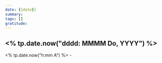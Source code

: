 ```yaml
---
date: {{date}}
summary: 
tags: []
gratitude: 
---
```

## <% tp.date.now("dddd: MMMM Do, YYYY") %>

<% tp.date.now("h:mm A") %> - 
